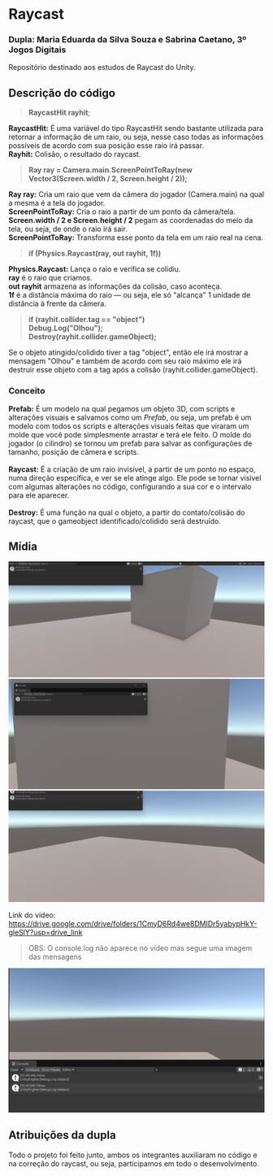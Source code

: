 # Raycast
### Dupla: Maria Eduarda da Silva Souza e Sabrina Caetano, 3º Jogos Digitais
Repositório destinado aos estudos de Raycast do Unity.<br>

## Descrição do código

>**RaycastHit rayhit**;

**RaycastHit:** É uma variável do tipo RaycastHit sendo bastante utilizada para retornar a informação de um raio, ou seja, nesse caso todas as informações possíveis de acordo com sua posição esse raio irá passar.
<br>**Rayhit:** Colisão, o resultado do raycast.

>**Ray ray = Camera.main.ScreenPointToRay(new Vector3(Screen.width / 2, Screen.height / 2));**

**Ray ray:** Cria um raio que vem da câmera do jogador (Camera.main) na qual a mesma é a tela do jogador.<br>
**ScreenPointToRay:**  Cria o raio a partir de um ponto da câmera/tela.<br>
**Screen.width / 2 e Screen.height / 2** pegam as coordenadas do meio da tela, ou seja, de onde o raio irá sair.<br>
**ScreenPointToRay:** Transforma esse ponto da tela em um raio real na cena.<br>

>**if (Physics.Raycast(ray, out rayhit, 1f))**

**Physics.Raycast:** Lança o raio e verifica se colidiu. <br>
**ray** é o raio que criamos. <br>
**out rayhit** armazena as informações da colisão, caso aconteça. <br>
**1f** é a distância máxima do raio — ou seja, ele só "alcança" 1 unidade de distância à frente da câmera.

>**if (rayhit.collider.tag == "object")**<br>
>**Debug.Log("Olhou");**<br>
>**Destroy(rayhit.collider.gameObject);**

Se o objeto atingido/colidido tiver a tag "object", então ele irá mostrar a mensagem "Olhou" e também de acordo com seu raio máximo ele irá destruir esse objeto com a tag após a colisão (rayhit.collider.gameObject).

### Conceito

**Prefab:** É um modelo na qual pegamos um objeto 3D, com scripts e alterações visuais e salvamos como um _Prefab_, ou seja, um prefab é um modelo com todos os scripts e alterações visuais feitas que viraram um molde que você pode simplesmente arrastar e terá ele feito. O molde do jogador (o cilindro) se tornou um prefab para salvar as configurações de tamanho, posição de câmera e scripts.<br>
<br>
**Raycast:** É a criação de um raio invisível, a partir de um ponto no espaço, numa direção específica, e ver se ele atinge algo. Ele pode se tornar visível com algumas alterações no código, configurando a sua cor e o intervalo para ele aparecer.<br>
<br>
**Destroy:** É uma função na qual o objeto, a partir do contato/colisão do raycast, que o gameobject identificado/colidido será destruído.

## Mídia

![IMGInicio](https://github.com/SouzaDuda/Raycast/blob/main/IMG1.png)
![IMGInicioEmFrenteAoCubo](https://github.com/SouzaDuda/Raycast/blob/main/IMG2.png)
![IMGOlhou](https://github.com/SouzaDuda/Raycast/blob/main/IMG3.png)

Link do vídeo:<br>
https://drive.google.com/drive/folders/1CmyD6Rd4we8DMlDr5yabypHkY-gleSlY?usp=drive_link<br>
> OBS: O console.log não aparece no vídeo mas segue uma imagem das mensagens

![IMGConsole](https://github.com/SouzaDuda/Raycast/blob/main/IMG4.png)

## Atribuições da dupla
Todo o projeto foi feito junto, ambos os integrantes auxiliaram no código e na correção do raycast, ou seja, participamos em todo o desenvolvimento.
